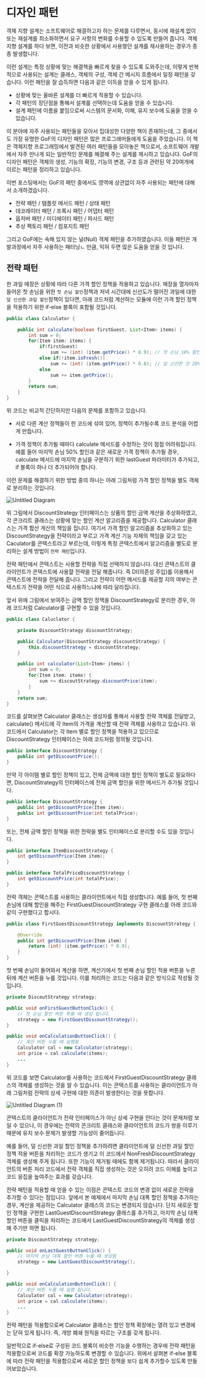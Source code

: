 # 디자인 패턴

객체 지향 설계는 소프트웨어로 해결하고자 하는 문제를 다루면서, 동시에 재설계 없이 또는 재설계를 최소화하면서 요구 사항의 변화를 수용할 수 있도록 만들어 줍니다. 객체 지향 설계를 하다 보면, 이전과 비슷한 상황에서 사용했던 설계를 재사용하는 경우가 종종 발생합니다. 

이런 설계는 특정 상황에 맞는 해결책을 빠르게 찾을 수 있도록 도와주는데, 이렇게 반복적으로 사용되는 설계는 클래스, 객체의 구성, 객체 간 메시지 흐름에서 일정 패턴을 갖습니다.
이런 패턴을 잘 습득하면 다음과 같은 이득을 얻을 수 있게 됩니다.

- 상황에 맞는 올바른 설계를 더 빠르게 적용할 수 있습니다.
- 각 패턴의 장단점을 통해서 설계를 선택하는데 도움을 얻을 수 있습니다.
- 설계 패턴에 이름을 붙임으로써 시스템의 문서화, 이해, 유지 보수에 도움을 얻을 수 있습니다.

이 분야에 자주 사용되는 패턴들을 모아서 집대성한 다양한 책이 존재하는데, 그 중에서도 가장 유명한 GoF의 디자인 패턴은 많은 프로그래머들에게 도움을 주었습니다. 이 책은 객체지향 프로그래밍에서 발견된 여러 패턴들을 모아놓은 책으로서, 소프트웨어 개발에서 자주 만나게 되는 일반적인 문제를 해결해 주는 설계를 제시하고 있습니다. GoF의 디자인 패턴은 객체의 생성, 기능의 확장, 기능의 변경, 구조 등과 관련된 약 20여개에 이르는 패턴을 정리하고 있습니다.

이번 포스팅에서는 GoF의 패턴 중에서도 영역에 상관없이 자주 사용되는 패턴에 대해서 소개하겠습니다.

- 전략 패턴 / 템플릿 메서드 패턴 / 상태 패턴
- 데코레이터 패턴 / 프록시 패턴 / 어댑터 패턴
- 옵저버 패턴 / 미디에이터 패턴 / 파사드 패턴
- 추상 팩토리 패턴 / 컴포지트 패턴

그리고 GoF에는 속해 있지 않는 널(Null) 객체 패턴을 추가하였습니다. 이들 패턴은 개발과정에서 자주 사용하는 패터닝ㄴ 만큼, 익혀 두면 많은 도움을 얻을 것 입니다.


## 전략 패턴
한 과일 매장은 상황에 따라 다른 가격 할인 정책을 적용하고 있습니다. 매장을 열자마자 들어온 첫 손님을 위한 `첫 손님 할인`정책과 저녁 시간대에 신선도가 떨어진 과일에 대한 `덜 신선한 과일 할인`정책이 있다면, 아래 코드처럼 계산하는 모듈에 이런 가격 할인 정책을 적용하기 위한 if-else 블록이 포함될 것입니다.

```java
public class Calculator {

    public int calculate(boolean firstGuest, List<Item> items) {
        int sum = 0;
        for(Item item: items) {
            if(firstGuest) 
                sum += (int) (item.getPrice() * 0.9); // 첫 손님 10% 할인
            else if(!item.isFresh())
                sum += (int) (item.getPrice() * 0.8); // 덜 신선한 것 20% 할인
            else
                sum += item.getPrice();
        }
        return sum;
    }
}
```

위 코드는 비교적 간단하지만 다음의 문제를 포함하고 있습니다.

- 서로 다른 계산 정책들이 한 코드에 섞여 있어, 정책이 추가될수록 코드 분석을 어렵게 만듭니다.

- 가격 정책이 추가될 때마다 calculate 메서드를 수정하는 것이 점점 어려워집니다. 예를 들어 마지막 손님 50% 할인과 같은 새로운 가격 정책이 추가될 경우, calculate 메서드에 마지막 손님을 구분하기 위한 lastGuest 파라미터가 추가되고, if 블록이 하나 더 추가되어야 합니다.

이런 문제를 해결하기 위한 방법 중의 하나는 아래 그림처럼 가격 할인 정책을 별도 객체로 분리하는 것입니다.

![Untitled Diagram](https://user-images.githubusercontent.com/22395934/79305980-4d94a880-7f2f-11ea-8b28-aa4d32cfe87e.png)

위 그림에서 DiscountStrategy 인터페이스는 상품의 할인 금액 계산을 추상화하였고, 각 콘크리트 클래스는 상황에 맞는 할인 계산 알고리즘을 제공합니다. Calculator 클래스는 가격 합산 게산의 책임을 집니다. 여기서 가격 할인 알고리즘을 추상화하고 있는 DiscountStrategy을 전략이라고 부르고 가격 계산 기능 자체의 책임을 갖고 있는 Caculator를 콘텍스트라고 부르는데, 이렇게 특정 콘텍스트에서 알고리즘을 별도로 분리하는 설계 방법이 `전략 패턴`입니다.

전략 패턴에서 콘텍스트는 사용할 전략을 직접 선택하지 않습니다. 대신 콘텍스트의 클라이언트가 콘텍스트에 사용햘 전략을 전달 해줍니다. 즉 DI(의존성 주입)를 이용해서 콘텍스트에 전략을 전달해 줍니다. 그리고 전략이 어떤 메서드를 제공할 지의 여부는 콘텍스트가 전략을 어떤 식으로 사용하느냐에 따라 달라집니다.

앞서 위에 그림에서 보여주는 금액 할인 정책을 DiscountStrategy로 분리한 경우, 아래 코드처럼 Calculator를 구현할 수 있을 것입니다.

```java
public class Caluclator {

    private DiscountStrategy discountStrategy;

    public Calculator(DiscountStrategy discountStrategy) {
        this.discountStrategy = discountStrategy;
    }

    public int calculator(List<Item> items) {
        int sum = 0;
        for(Item item: items) {
            sum += discoutStrategy.discountPrice(item);
        }
    }
    return sum;
}
```

코드를 살펴보면 Calculator 클래스는 생성자를 통해서 사용할 전략 객체를 전달받고, calculate() 메서드에 각 Item의 가격을 계산할 때 전략 객체를 사용하고 있습니다. 위 코드에서 Calculator는 각 Item 별로 할인 정책을 적용하고 있으므로 DiscountStrategy 인터페이스는 아래 코드처럼 정의될 것입니다.

```java
public interface DiscountStrategy {
    public int getDiscountPrice();
}
```

만약 각 아이템 별로 할인 정책이 있고, 전체 금액에 대한 할인 정책이 별도로 필요하다면, DiscountStrategy의 인터페이스에 전체 금액 할인을 위한 메서드가 추가될 것입니다.

```java
public interface DiscountStrategy {
    public int getDiscountPrice(Item item);
    public int getDiscountPrice(int totalPrice);
}
```

또는, 전체 금액 할인 정책을 위한 전략을 별도 인터페이스로 분리할 수도 있을 것입니다.

```java
public interface ItemDiscountStrategy {
    int getDiscountPrice(Item item);
}

public interface TotalPriceDiscountStrategy {
    int getDiscountPrice(int totalPrice);
}
```
전략 객체는 콘텍스트를 사용하는 클라이언트에서 직접 생성합니다. 예를 들어, 첫 번째 손님에 대해 할인을 해주는 FirstGuestDiscountStrategy 구현 클래스를 아래 코드와 같이 구현했다고 합시다.

```java
public class FirstGuestDiscountStrategy implements DiscountStrategy {

    @Override
    public int getDiscountPrice(Item item) {
        return (int) (item.getPrice() * 0.9);
    }
}
```

첫 번째 손님이 들어와서 계산을 하면, 계산기에서 첫 번째 손님 할인 적용 버튼을 누른 뒤에 계산 버튼을 누를 것입니다. 이를 처리하는 코드는 다음과 같은 방식으로 작성될 것입니다.

```java
private DiscoutStrategy strategy;

public void onFirstGuestButtonClick() {
    // 첫 손님 할인 버튼 투를 때 생성 됩니다.
    strategy = new FirstGuestDiscountStrategy();
}

public void onCalculationButtonClick() {
    // 계산 버튼 누를 때 실행됨
    Calculator cal = new Calculator(strategy);
    int price = cal.calculate(items);
    ...
}
```

위 코드를 보면 Calculator를 사용하는 코드에서 FirstGuestDiscountStrategy 클래스의 객체를 생성하는 것을 알 수 있습니다. 이는 콘텍스트를 사용하는 클라이언트가 아래 그림처럼 전략의 상세 구현에 대한 의존이 발생한다는 것을 뜻합니다.

![Untitled Diagram (1)](https://user-images.githubusercontent.com/22395934/79309574-7ae45500-7f35-11ea-93d8-b677895acfbb.png)

콘텍스트의 클라이언트가 전략 인터페이스가 아닌 상세 구현을 안다는 것이 문제처럼 보일 수 있으나, 이 경우에는 전략의 콘크리트 클래스와 클라이언트의 코드가 쌍을 이루기 때문에 유지 보수 문제가 발생할 가능성이 줄어듭니다.

예를 들어, 덜 신선한 과일 할인 정책을 추가하려면 클라이언트에 덜 신선한 과일 할인 정책 적용 버튼을 처리하는 코드가 생기고 이 코드에서 NonFreshDiscountStrategy 객체를 생성해 주게 됩니다. 또한 기능이 제거될 때에도 함께 제거됩니다. 따라서 클라이언트의 버튼 처리 코드에서 전략 객체를 직접 생성하는 것은 오히려 코드 이해를 높이고 코드 응집을 높여주는 효과를 갖습니다.


전략 패턴을 적용할 때 얻을 수 있는 이점은 콘텍스트 코드의 변경 없이 새로운 전략을 추가할 수 있다는 점입니다. 앞에서 본 예제에서 마지막 손님 대폭 할인 정책을 추가하는 경우, 계산을 제공하는 Calculator 클래스의 코드는 변경되지 않습니다. 단지 새로운 할인 정책을 구현한 LastGuestDiscountStrategy 클래스를 추가하고, 마지막 손님 대폭 할인 버튼을 클릭을 처리하는 코드에서 LastGuestDiscountStrategy의 객체를 생성해 주기만 하면 됩니다.


```java
private DiscountStrategy strategy;

public void onLastGuestButtonClick() {
    // 마지막 손님 대폭 할인 버튼 누를 때 생성됨
    strategy = new LastGuestDiscountStrategy();

}

public void onCalculationButtonClick() {
    // 계산 버튼 누를 때 실행 됩니다.
    Calculator cal = new Calculator(strategy);
    int price = cal.calculate(items);
    ...
}
```

전략 패턴을 적용함으로써 Calculator 클래스는 할인 정책 확장에는 열려 있고 변경에는 닫혀 있게 됩니다. 즉, 개방 폐쇄 원칙을 따르는 구조를 갖게 됩니다.

일반적으로 if-else로 구성된 코드 블록이 비슷한 기능을 수행하는 경우에 전략 패턴을 적용함으로써 코드를 확장 가능하도록 변경할 수 있습니다. 위에서 살펴본 if-else 블록에 따라 전략 패턴을 적용함으로써 새로운 할인 정책을 보다 쉽게 추가할수 있도록 만들어보았습니다.



























